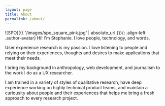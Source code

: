 ```yaml
---
layout: page
title: About
permalink: /about/
---
```


![SPO]({{ '/images/spo_square_pink.jpg' | absolute_url }}){: .align-left .author-avatar}
Hi! I'm Stephanie. I love people, technology, and words.

User experience research is my passion. I love listening to people and relying on their experiences, thoughts and desires to make applications that meet their needs.

I bring my background in anthropology, web development, and journalism to the work I do as a UX researcher.

I am trained in a variety of styles of qualitative research, have deep experience working on highly technical product teams, and maintain a curiousity about people and their experiences that helps me bring a fresh approach to every research project.